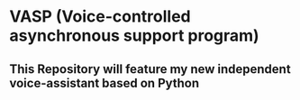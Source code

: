 
VASP (Voice-controlled asynchronous support program)
======================================================
## This Repository will feature my new independent voice-assistant based on Python
